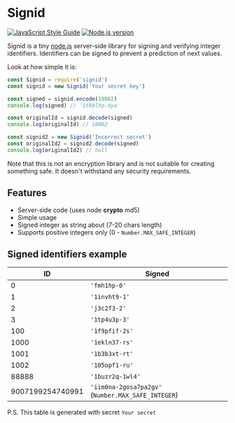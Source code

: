 Signid
======

[![JavaScript Style Guide](https://img.shields.io/badge/code_style-standard-brightgreen.svg)](https://standardjs.com)
[![Node.js version](https://img.shields.io/node/v/signid.svg)](https://nodejs.org/en/download/)

Signid is a tiny [node.js](http://nodejs.org/) server-side library for signing
and verifying integer identifiers.
Identifiers can be signed to prevent a prediction of next values.

Look at how simple it is:

```javascript
const Signid = require('signid')
const signid = new Signid('Your secret key')

const signed = signid.encode(18082)
console.log(signed) // '1tkblhp-dya'

const originalId = signid.decode(signed)
console.log(originalId) // 18082

const signid2 = new Signid('Incorrect secret')
const originalId2 = signid2.decode(signed)
console.log(originalId2) // null

```

Note that this is not an encryption library and is not suitable for creating
something safe. It doesn't withstand any security requirements.


## Features

* Server-side code (uses node **crypto** md5)
* Simple usage
* Signed integer as string about (7-20 chars length)
* Supports positive integers only (0 - `Number.MAX_SAFE_INTEGER`)


## Signed identifiers example

| ID | Signed |
|----|--------|
| 0 | `'fmh1hp-0'` |
| 1 | `'1invht9-1'` |
| 2 | `'j3c2f3-2'` |
| 3 | `'1tp4u3p-3'` |
| 100 | `'1f9pfif-2s'` |
| 1000 | `'1ekln37-rs'` |
| 1001 | `'1b3b3xt-rt'` |
| 1002 | `'105opf1-ru'` |
| 88888 | `'1buzr2q-1wl4'` |
| 9007199254740991 | `'iim0na-2gosa7pa2gv'` (`Number.MAX_SAFE_INTEGER`) |

P.S. This table is generated with secret `Your secret`
